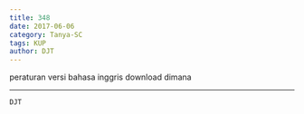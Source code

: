 ```yaml
---
title: 348
date: 2017-06-06
category: Tanya-SC
tags: KUP
author: DJT
---
```


peraturan versi bahasa inggris download dimana

---



`DJT`
